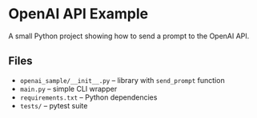 # OpenAI API Example

A small Python project showing how to send a prompt to the OpenAI API.

## Files

- `openai_sample/__init__.py` – library with `send_prompt` function
- `main.py` – simple CLI wrapper
- `requirements.txt` – Python dependencies
- `tests/` – pytest suite

